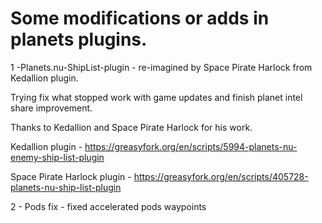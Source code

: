 # Some modifications or adds in planets plugins.

1 -Planets.nu-ShipList-plugin - re-imagined by Space Pirate Harlock from Kedallion plugin.

  Trying fix what stopped work with game updates and finish planet intel share improvement.

  Thanks to Kedallion and Space Pirate Harlock for his work.

  Kedallion plugin - https://greasyfork.org/en/scripts/5994-planets-nu-enemy-ship-list-plugin

  Space Pirate Harlock plugin - https://greasyfork.org/en/scripts/405728-planets-nu-ship-list-plugin

2 - Pods fix - fixed accelerated pods waypoints

